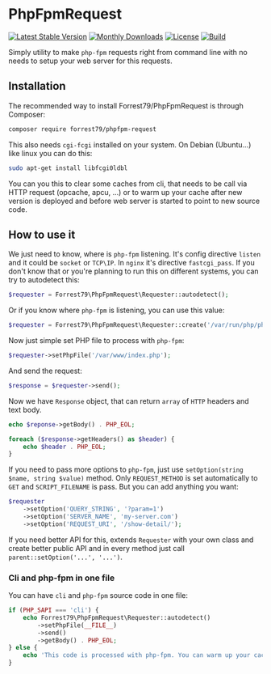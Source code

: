 # PhpFpmRequest

[![Latest Stable Version](https://poser.pugx.org/forrest79/phpfpm-request/v)](//packagist.org/packages/forrest79/phpfpm-request)
[![Monthly Downloads](https://poser.pugx.org/forrest79/phpfpm-request/d/monthly)](//packagist.org/packages/forrest79/phpfpm-request)
[![License](https://poser.pugx.org/forrest79/phpfpm-request/license)](//packagist.org/packages/forrest79/phpfpm-request)
[![Build](https://github.com/forrest79/PhpFpmRequest/actions/workflows/build.yml/badge.svg?branch=master)](https://github.com/forrest79/PhpFpmRequest/actions/workflows/build.yml)

Simply utility to make `php-fpm` requests right from command line with no needs to setup your web server for this requests.


## Installation

The recommended way to install Forrest79/PhpFpmRequest is through Composer:

```sh
composer require forrest79/phpfpm-request
```

This also needs `cgi-fcgi` installed on your system. On Debian (Ubuntu...) like linux you can do this:

```bash
sudo apt-get install libfcgi0ldbl
```

You can you this to clear some caches from cli, that needs to be call via HTTP request (opcache, apcu, ...) or to warm up your cache after new version is deployed and before web server is started to point to new source code.


## How to use it

We just need to know, where is `php-fpm` listening. It's config directive `listen` and it could be `socket` or `TCP\IP`.
In `nginx` it's directive `fastcgi_pass`. If you don't know that or you're planning to run this on different systems, you can try to autodetect this:

```php
$requester = Forrest79\PhpFpmRequest\Requester::autodetect();
```

Or if you know where `php-fpm` is listening, you can use this value:

```php
$requester = Forrest79\PhpFpmRequest\Requester::create('/var/run/php/php7.4-fpm.sock');
```

Now just simple set PHP file to process with `php-fpm`:

```php
$requester->setPhpFile('/var/www/index.php');
```

And send the request:

```php
$response = $requester->send();
```

Now we have `Response` object, that can return `array` of `HTTP` headers and text body.

```php
echo $reponse->getBody() . PHP_EOL;

foreach ($response->getHeaders() as $header) {
    echo $header . PHP_EOL;
}
```

If you need to pass more options to `php-fpm`, just use `setOption(string $name, string $value)` method. Only `REQUEST_METHOD` is set automatically to `GET` and `SCRIPT_FILENAME` is pass. But you can add anything you want:

```php
$requester
    ->setOption('QUERY_STRING', '?param=1')
    ->setOption('SERVER_NAME', 'my-server.com')
    ->setOption('REQUEST_URI', '/show-detail/');
```

If you need better API for this, extends `Requester` with your own class and create better public API and in every method just call `parent::setOption('...', '...')`.


### Cli and php-fpm in one file

You can have `cli` and `php-fpm` source code in one file:

```php
if (PHP_SAPI === 'cli') {
    echo Forrest79\PhpFpmRequest\Requester::autodetect()
        ->setPhpFile(__FILE__)
        ->send()
        ->getBody() . PHP_EOL;
} else {
    echo 'This code is processed with php-fpm. You can warm up your cache here, clean cache, etc.';
}
```
